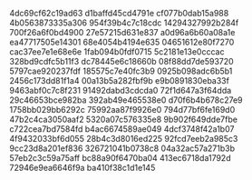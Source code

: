 4dc69cf62c19ad63
d1baffd45cd4791e
cf077b0dab15a988
4b0563873335a306
954f39b4c7c18cdc
14294327992b284f
700f26a6f0bd4900
27e57215d631e837
a0d96a6b60a08a1e
ea47717505e14301
68e4054b4194e635
04651612e80f7270
cac37ee7e1e68e6e
1fab094b0fdf0715
5c2181e13e0cccac
328bd9cdfc5b11f3
dc78445e6c18660b
08f88dd7de593720
5797cae920237fdf
185575c7e40fc3b9
0925b098adc6b5b1
2456c173dd81f1a4
00a13b5a282fbf9b
e9b0891830eba33f
9463abf0c7c8f231
91492dabd3cdcda0
72f1d647a3f64dda
29c46653bce982ba
392ab49e465538e0
d70f6b4b678c27e9
1758bb029bb6292c
75992aa87f9926e0
794d77bf6fe169d0
47b2c4ca3050aaf2
5320a07c576335e8
9b902f649dde7fbe
c722cea7bd7584fd
b4ac6674589ae049
4dcf3748f42a1b07
4f9432033bf6d055
28b4c3d8016ed225
92fcd7eeb2a985c3
9cc23d8a201ef836
326721041b0738c8
04a32ac57a271b3b
57eb2c3c59a75aff
bc88a90f6470ba04
413ec6718da1792d
72946e9ea6646f9a
ba410f38c1d1e145
